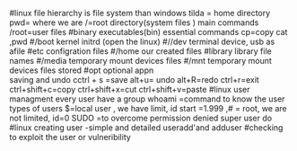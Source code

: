 #linux file hierarchy
is file system than windows
tilda = home directory
pwd= where we are
/=root directory(system files )
main commands
/root=user files
#binary executables(bin)
essential commands 
cp=copy
cat ,pwd
#/boot kernel initrd (open the linux)
#//dev terminal device, usb as afile
#etc configration files 
#/home our created files
#library library file names 
#/media temporary mount devices files
#/mnt temporary mount devices files stored
#opt optional appn  
saving and undo
cctrl + s =save
alt+u= undo
alt+R=redo
ctrl+r=exit
ctrl+shift+c=copy
ctrl+shift+x=cut
ctrl+shift+v=paste
#linux user managment
every user have a group
whoami =command to know the user
types of users
$=local user , we have limit, id start =1.999
,# = root, we are not limited, id=0
SUDO =to overcome permission denied 
        super user do
#linux  creating user
 -simple and detailed
 useradd'and  adduser 
 #checking
 to exploit the user or vulneribility      
